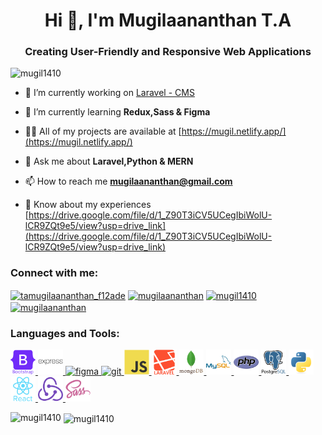 <h1 align="center">Hi 👋, I'm Mugilaananthan T.A</h1>
<h3 align="center">Creating User-Friendly and Responsive Web Applications</h3>

<p align="left"> <img src="https://komarev.com/ghpvc/?username=mugil1410&label=Profile%20views&color=0e75b6&style=flat" alt="mugil1410" /> </p>

- 🔭 I’m currently working on [Laravel - CMS](http://laravel-cms.infinityfreeapp.com)

- 🌱 I’m currently learning **Redux,Sass & Figma**

- 👨‍💻 All of my projects are available at [https://mugil.netlify.app/](https://mugil.netlify.app/)

- 💬 Ask me about **Laravel,Python & MERN**

- 📫 How to reach me **mugilaananthan@gmail.com**

- 📄 Know about my experiences [https://drive.google.com/file/d/1_Z90T3iCV5UCegIbiWolU-lCR9ZQt9e5/view?usp=drive_link](https://drive.google.com/file/d/1_Z90T3iCV5UCegIbiWolU-lCR9ZQt9e5/view?usp=drive_link)

<h3 align="left">Connect with me:</h3>
<p align="left">
<a href="https://dev.to/tamugilaananthan_f12ade" target="blank"><img align="center" src="https://raw.githubusercontent.com/rahuldkjain/github-profile-readme-generator/master/src/images/icons/Social/devto.svg" alt="tamugilaananthan_f12ade" height="30" width="40" /></a>
<a href="https://linkedin.com/in/mugilaananthan" target="blank"><img align="center" src="https://raw.githubusercontent.com/rahuldkjain/github-profile-readme-generator/master/src/images/icons/Social/linked-in-alt.svg" alt="mugilaananthan" height="30" width="40" /></a>
<a href="https://codesandbox.com/mugil1410" target="blank"><img align="center" src="https://raw.githubusercontent.com/rahuldkjain/github-profile-readme-generator/master/src/images/icons/Social/codesandbox.svg" alt="mugil1410" height="30" width="40" /></a>
<a href="https://www.hackerrank.com/mugilaananthan" target="blank"><img align="center" src="https://raw.githubusercontent.com/rahuldkjain/github-profile-readme-generator/master/src/images/icons/Social/hackerrank.svg" alt="mugilaananthan" height="30" width="40" /></a>
</p>

<h3 align="left">Languages and Tools:</h3>
<p align="left"> <a href="https://getbootstrap.com" target="_blank" rel="noreferrer"> <img src="https://raw.githubusercontent.com/devicons/devicon/master/icons/bootstrap/bootstrap-plain-wordmark.svg" alt="bootstrap" width="40" height="40"/> </a> <a href="https://expressjs.com" target="_blank" rel="noreferrer"> <img src="https://raw.githubusercontent.com/devicons/devicon/master/icons/express/express-original-wordmark.svg" alt="express" width="40" height="40"/> </a> <a href="https://www.figma.com/" target="_blank" rel="noreferrer"> <img src="https://www.vectorlogo.zone/logos/figma/figma-icon.svg" alt="figma" width="40" height="40"/> </a> <a href="https://git-scm.com/" target="_blank" rel="noreferrer"> <img src="https://www.vectorlogo.zone/logos/git-scm/git-scm-icon.svg" alt="git" width="40" height="40"/> </a> <a href="https://developer.mozilla.org/en-US/docs/Web/JavaScript" target="_blank" rel="noreferrer"> <img src="https://raw.githubusercontent.com/devicons/devicon/master/icons/javascript/javascript-original.svg" alt="javascript" width="40" height="40"/> </a> <a href="https://laravel.com/" target="_blank" rel="noreferrer"> <img src="https://raw.githubusercontent.com/devicons/devicon/master/icons/laravel/laravel-plain-wordmark.svg" alt="laravel" width="40" height="40"/> </a> <a href="https://www.mongodb.com/" target="_blank" rel="noreferrer"> <img src="https://raw.githubusercontent.com/devicons/devicon/master/icons/mongodb/mongodb-original-wordmark.svg" alt="mongodb" width="40" height="40"/> </a> <a href="https://www.mysql.com/" target="_blank" rel="noreferrer"> <img src="https://raw.githubusercontent.com/devicons/devicon/master/icons/mysql/mysql-original-wordmark.svg" alt="mysql" width="40" height="40"/> </a> <a href="https://www.php.net" target="_blank" rel="noreferrer"> <img src="https://raw.githubusercontent.com/devicons/devicon/master/icons/php/php-original.svg" alt="php" width="40" height="40"/> </a> <a href="https://www.postgresql.org" target="_blank" rel="noreferrer"> <img src="https://raw.githubusercontent.com/devicons/devicon/master/icons/postgresql/postgresql-original-wordmark.svg" alt="postgresql" width="40" height="40"/> </a> <a href="https://www.python.org" target="_blank" rel="noreferrer"> <img src="https://raw.githubusercontent.com/devicons/devicon/master/icons/python/python-original.svg" alt="python" width="40" height="40"/> </a> <a href="https://reactjs.org/" target="_blank" rel="noreferrer"> <img src="https://raw.githubusercontent.com/devicons/devicon/master/icons/react/react-original-wordmark.svg" alt="react" width="40" height="40"/> </a> <a href="https://redux.js.org" target="_blank" rel="noreferrer"> <img src="https://raw.githubusercontent.com/devicons/devicon/master/icons/redux/redux-original.svg" alt="redux" width="40" height="40"/> </a> <a href="https://sass-lang.com" target="_blank" rel="noreferrer"> <img src="https://raw.githubusercontent.com/devicons/devicon/master/icons/sass/sass-original.svg" alt="sass" width="40" height="40"/> </a> </p>

<p><img align="left" src="https://github-readme-stats.vercel.app/api/top-langs?username=mugil1410&show_icons=true&locale=en&layout=compact" alt="mugil1410" /></p>

<p>&nbsp;<img align="center" src="https://github-readme-stats.vercel.app/api?username=mugil1410&show_icons=true&locale=en" alt="mugil1410" /></p>
